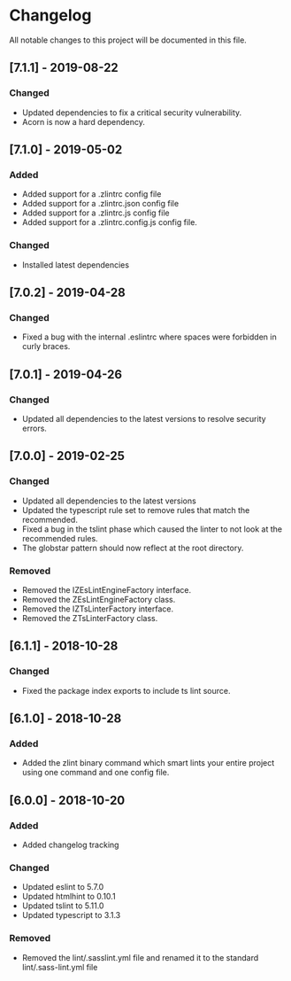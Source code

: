 # Changelog
All notable changes to this project will be documented in this file.

## [7.1.1] - 2019-08-22
### Changed
- Updated dependencies to fix a critical security vulnerability.
- Acorn is now a hard dependency.

## [7.1.0] - 2019-05-02
### Added
- Added support for a .zlintrc config file
- Added support for a .zlintrc.json config file
- Added support for a .zlintrc.js config file
- Added support for a .zlintrc.config.js config file.

### Changed
- Installed latest dependencies

## [7.0.2] - 2019-04-28
### Changed
- Fixed a bug with the internal .eslintrc where spaces were forbidden in curly braces.

## [7.0.1] - 2019-04-26
### Changed
- Updated all dependencies to the latest versions to resolve security errors.

## [7.0.0] - 2019-02-25
### Changed
- Updated all dependencies to the latest versions
- Updated the typescript rule set to remove rules that match the recommended.
- Fixed a bug in the tslint phase which caused the linter to not look at the recommended rules.
- The globstar pattern should now reflect at the root directory.

### Removed
- Removed the IZEsLintEngineFactory interface.
- Removed the ZEsLintEngineFactory class.
- Removed the IZTsLinterFactory interface.
- Removed the ZTsLinterFactory class.

## [6.1.1] - 2018-10-28
### Changed
- Fixed the package index exports to include ts lint source.

## [6.1.0] - 2018-10-28
### Added
- Added the zlint binary command which smart lints your entire project using one command and one config file.


## [6.0.0] - 2018-10-20
### Added
- Added changelog tracking

### Changed
- Updated eslint to 5.7.0
- Updated htmlhint to 0.10.1
- Updated tslint to 5.11.0
- Updated typescript to 3.1.3

### Removed
- Removed the lint/.sasslint.yml file and renamed it to the standard lint/.sass-lint.yml file
